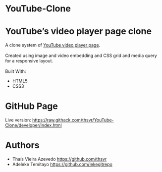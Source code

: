 # YouTube-Clone


# YouTube’s video player page clone

A clone system of [YouTube video player page](https://www.youtube.com/watch?v=1xiU5bkuGnM).<br>
<br>
Created using  image and video embedding and CSS grid and media query for a responsive layout.
<br><br>
Built With:
* HTML5
* CSS3

# GitHub Page
Live version: https://raw.githack.com/thsvr/YouTube-Clone/developer/index.html

# Authors
* Thaís Vieira Azevedo https://github.com/thsvr
* Adeleke Temitayo https://github.com/lekegitrepo